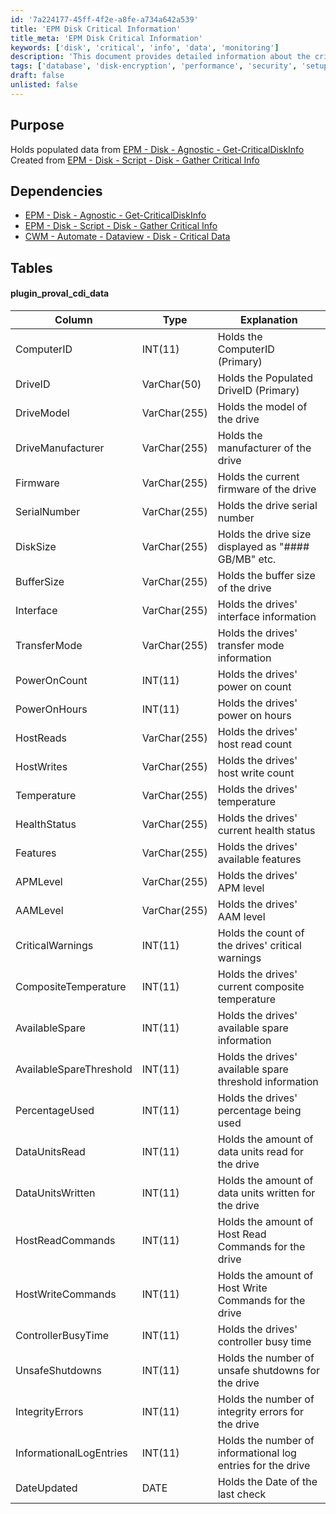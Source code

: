```yaml
---
id: '7a224177-45ff-4f2e-a8fe-a734a642a539'
title: 'EPM Disk Critical Information'
title_meta: 'EPM Disk Critical Information'
keywords: ['disk', 'critical', 'info', 'data', 'monitoring']
description: 'This document provides detailed information about the critical data collected from disk drives using the EPM Disk Agnostic Get-CriticalDiskInfo script. It outlines the dependencies, structure of the data tables, and the specific attributes recorded for each disk, ensuring effective monitoring and management of disk health and performance.'
tags: ['database', 'disk-encryption', 'performance', 'security', 'setup']
draft: false
unlisted: false
---
```

## Purpose

Holds populated data from [EPM - Disk - Agnostic - Get-CriticalDiskInfo](<../../powershell/Get-CriticalDiskInfo.md>)  
Created from [EPM - Disk - Script - Disk - Gather Critical Info](<../scripts/Disk - Gather Critical Info - Deprecated and replaced.md>)  

## Dependencies

- [EPM - Disk - Agnostic - Get-CriticalDiskInfo](<../../powershell/Get-CriticalDiskInfo.md>)  
- [EPM - Disk - Script - Disk - Gather Critical Info](<../scripts/Disk - Gather Critical Info - Deprecated and replaced.md>)  
- [CWM - Automate - Dataview - Disk - Critical Data](https://proval.itglue.com/DOC-5078775-9374639)  

## Tables

#### plugin_proval_cdi_data

| Column                     | Type           | Explanation                                      |
|---------------------------|----------------|--------------------------------------------------|
| ComputerID                | INT(11)        | Holds the ComputerID (Primary)                  |
| DriveID                   | VarChar(50)    | Holds the Populated DriveID (Primary)           |
| DriveModel                | VarChar(255)   | Holds the model of the drive                     |
| DriveManufacturer          | VarChar(255)   | Holds the manufacturer of the drive              |
| Firmware                  | VarChar(255)   | Holds the current firmware of the drive          |
| SerialNumber              | VarChar(255)   | Holds the drive serial number                    |
| DiskSize                  | VarChar(255)   | Holds the drive size displayed as "#### GB/MB" etc. |
| BufferSize                | VarChar(255)   | Holds the buffer size of the drive               |
| Interface                 | VarChar(255)   | Holds the drives' interface information          |
| TransferMode              | VarChar(255)   | Holds the drives' transfer mode information      |
| PowerOnCount              | INT(11)        | Holds the drives' power on count                 |
| PowerOnHours              | INT(11)        | Holds the drives' power on hours                 |
| HostReads                 | VarChar(255)   | Holds the drives' host read count                |
| HostWrites                | VarChar(255)   | Holds the drives' host write count               |
| Temperature               | VarChar(255)   | Holds the drives' temperature                    |
| HealthStatus              | VarChar(255)   | Holds the drives' current health status          |
| Features                  | VarChar(255)   | Holds the drives' available features             |
| APMLevel                  | VarChar(255)   | Holds the drives' APM level                      |
| AAMLevel                  | VarChar(255)   | Holds the drives' AAM level                      |
| CriticalWarnings           | INT(11)        | Holds the count of the drives' critical warnings |
| CompositeTemperature       | INT(11)        | Holds the drives' current composite temperature   |
| AvailableSpare            | INT(11)        | Holds the drives' available spare information    |
| AvailableSpareThreshold    | INT(11)        | Holds the drives' available spare threshold information |
| PercentageUsed            | INT(11)        | Holds the drives' percentage being used          |
| DataUnitsRead             | INT(11)        | Holds the amount of data units read for the drive|
| DataUnitsWritten          | INT(11)        | Holds the amount of data units written for the drive |
| HostReadCommands          | INT(11)        | Holds the amount of Host Read Commands for the drive |
| HostWriteCommands         | INT(11)        | Holds the amount of Host Write Commands for the drive |
| ControllerBusyTime        | INT(11)        | Holds the drives' controller busy time           |
| UnsafeShutdowns           | INT(11)        | Holds the number of unsafe shutdowns for the drive |
| IntegrityErrors           | INT(11)        | Holds the number of integrity errors for the drive |
| InformationalLogEntries   | INT(11)        | Holds the number of informational log entries for the drive |
| DateUpdated               | DATE           | Holds the Date of the last check                 |













